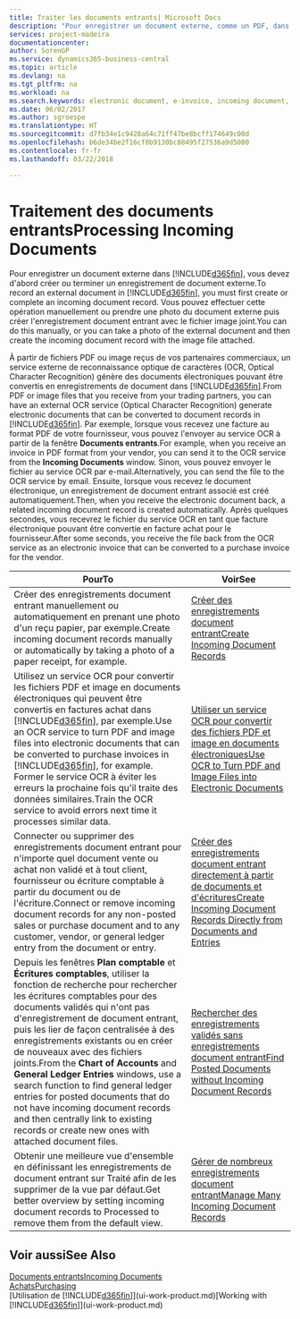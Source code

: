 ```yaml
---
title: Traiter les documents entrants| Microsoft Docs
description: "Pour enregistrer un document externe, comme un PDF, dans Business Central, vous devez d'abord créer ou terminer un enregistrement de document externe."
services: project-madeira
documentationcenter: 
author: SorenGP
ms.service: dynamics365-business-central
ms.topic: article
ms.devlang: na
ms.tgt_pltfrm: na
ms.workload: na
ms.search.keywords: electronic document, e-invoice, incoming document, OCR, ecommerce, document exchange, import invoice
ms.date: 06/02/2017
ms.author: sgroespe
ms.translationtype: HT
ms.sourcegitcommit: d7fb34e1c9428a64c71ff47be8bcff174649c00d
ms.openlocfilehash: b6de34be2f16cf0b9130bc88495f27536a9d5080
ms.contentlocale: fr-fr
ms.lasthandoff: 03/22/2018

---
```

# <a name="processing-incoming-documents"></a><span data-ttu-id="c4862-103">Traitement des documents entrants</span><span class="sxs-lookup"><span data-stu-id="c4862-103">Processing Incoming Documents</span></span>
<span data-ttu-id="c4862-104">Pour enregistrer un document externe dans [!INCLUDE[d365fin](includes/d365fin_md.md)], vous devez d'abord créer ou terminer un enregistrement de document externe.</span><span class="sxs-lookup"><span data-stu-id="c4862-104">To record an external document in [!INCLUDE[d365fin](includes/d365fin_md.md)], you must first create or complete an incoming document record.</span></span> <span data-ttu-id="c4862-105">Vous pouvez effectuer cette opération manuellement ou prendre une photo du document externe puis créer l'enregistrement document entrant avec le fichier image joint.</span><span class="sxs-lookup"><span data-stu-id="c4862-105">You can do this manually, or you can take a photo of the external document and then create the incoming document record with the image file attached.</span></span>

<span data-ttu-id="c4862-106">À partir de fichiers PDF ou image reçus de vos partenaires commerciaux, un service externe de reconnaissance optique de caractères (OCR, Optical Character Recognition) génère des documents électroniques pouvant être convertis en enregistrements de document dans [!INCLUDE[d365fin](includes/d365fin_md.md)].</span><span class="sxs-lookup"><span data-stu-id="c4862-106">From PDF or image files that you receive from your trading partners, you can have an external OCR service (Optical Character Recognition) generate electronic documents that can be converted to document records in [!INCLUDE[d365fin](includes/d365fin_md.md)].</span></span> <span data-ttu-id="c4862-107">Par exemple, lorsque vous recevez une facture au format PDF de votre fournisseur, vous pouvez l'envoyer au service OCR à partir de la fenêtre **Documents entrants**.</span><span class="sxs-lookup"><span data-stu-id="c4862-107">For example, when you receive an invoice in PDF format from your vendor, you can send it to the OCR service from the **Incoming Documents** window.</span></span> <span data-ttu-id="c4862-108">Sinon, vous pouvez envoyer le fichier au service OCR par e-mail.</span><span class="sxs-lookup"><span data-stu-id="c4862-108">Alternatively, you can send the file to the OCR service by email.</span></span> <span data-ttu-id="c4862-109">Ensuite, lorsque vous recevez le document électronique, un enregistrement de document entrant associé est créé automatiquement.</span><span class="sxs-lookup"><span data-stu-id="c4862-109">Then, when you receive the electronic document back, a related incoming document record is created automatically.</span></span> <span data-ttu-id="c4862-110">Après quelques secondes, vous recevrez le fichier du service OCR en tant que facture électronique pouvant être convertie en facture achat pour le fournisseur.</span><span class="sxs-lookup"><span data-stu-id="c4862-110">After some seconds, you receive the file back from the OCR service as an electronic invoice that can be converted to a purchase invoice for the vendor.</span></span>

| <span data-ttu-id="c4862-111">Pour</span><span class="sxs-lookup"><span data-stu-id="c4862-111">To</span></span> | <span data-ttu-id="c4862-112">Voir</span><span class="sxs-lookup"><span data-stu-id="c4862-112">See</span></span> |
| --- | --- |
| <span data-ttu-id="c4862-113">Créer des enregistrements document entrant manuellement ou automatiquement en prenant une photo d'un reçu papier, par exemple.</span><span class="sxs-lookup"><span data-stu-id="c4862-113">Create incoming document records manually or automatically by taking a photo of a paper receipt, for example.</span></span> |[<span data-ttu-id="c4862-114">Créer des enregistrements document entrant</span><span class="sxs-lookup"><span data-stu-id="c4862-114">Create Incoming Document Records</span></span>](across-how-create-income-document-records.md) |
| <span data-ttu-id="c4862-115">Utilisez un service OCR pour convertir les fichiers PDF et image en documents électroniques qui peuvent être convertis en factures achat dans [!INCLUDE[d365fin](includes/d365fin_md.md)], par exemple.</span><span class="sxs-lookup"><span data-stu-id="c4862-115">Use an OCR service to turn PDF and image files into electronic documents that can be converted to purchase invoices in [!INCLUDE[d365fin](includes/d365fin_md.md)], for example.</span></span> <span data-ttu-id="c4862-116">Former le service OCR à éviter les erreurs la prochaine fois qu'il traite des données similaires.</span><span class="sxs-lookup"><span data-stu-id="c4862-116">Train the OCR service to avoid errors next time it processes similar data.</span></span> |[<span data-ttu-id="c4862-117">Utiliser un service OCR pour convertir des fichiers PDF et image en documents électroniques</span><span class="sxs-lookup"><span data-stu-id="c4862-117">Use OCR to Turn PDF and Image Files into Electronic Documents</span></span>](across-how-use-ocr-pdf-images-files.md) |
| <span data-ttu-id="c4862-118">Connecter ou supprimer des enregistrements document entrant pour n'importe quel document vente ou achat non validé et à tout client, fournisseur ou écriture comptable à partir du document ou de l'écriture.</span><span class="sxs-lookup"><span data-stu-id="c4862-118">Connect or remove incoming document records for any non-posted sales or purchase document and to any customer, vendor, or general ledger entry from the document or entry.</span></span> |[<span data-ttu-id="c4862-119">Créer des enregistrements document entrant directement à partir de documents et d'écritures</span><span class="sxs-lookup"><span data-stu-id="c4862-119">Create Incoming Document Records Directly from Documents and Entries</span></span>](across-how-connect-disconnect-income-document-records.md) |
| <span data-ttu-id="c4862-120">Depuis les fenêtres **Plan comptable** et **Écritures comptables**, utiliser la fonction de recherche pour rechercher les écritures comptables pour des documents validés qui n'ont pas d'enregistrement de document entrant, puis les lier de façon centralisée à des enregistrements existants ou en créer de nouveaux avec des fichiers joints.</span><span class="sxs-lookup"><span data-stu-id="c4862-120">From the **Chart of Accounts** and **General Ledger Entries** windows, use a search function to find general ledger entries for posted documents that do not have incoming document records and then centrally link to existing records or create new ones with attached document files.</span></span> |[<span data-ttu-id="c4862-121">Rechercher des enregistrements validés sans enregistrements document entrant</span><span class="sxs-lookup"><span data-stu-id="c4862-121">Find Posted Documents without Incoming Document Records</span></span>](across-how-find-posted-documents-without-income-document-records.md) |
| <span data-ttu-id="c4862-122">Obtenir une meilleure vue d'ensemble en définissant les enregistrements de document entrant sur Traité afin de les supprimer de la vue par défaut.</span><span class="sxs-lookup"><span data-stu-id="c4862-122">Get better overview by setting incoming document records to Processed to remove them from the default view.</span></span> |[<span data-ttu-id="c4862-123">Gérer de nombreux enregistrements document entrant</span><span class="sxs-lookup"><span data-stu-id="c4862-123">Manage Many Incoming Document Records</span></span>](across-how-manage-many-income-document-records.md) |

## <a name="see-also"></a><span data-ttu-id="c4862-124">Voir aussi</span><span class="sxs-lookup"><span data-stu-id="c4862-124">See Also</span></span>
[<span data-ttu-id="c4862-125">Documents entrants</span><span class="sxs-lookup"><span data-stu-id="c4862-125">Incoming Documents</span></span>](across-income-documents.md)  
[<span data-ttu-id="c4862-126">Achats</span><span class="sxs-lookup"><span data-stu-id="c4862-126">Purchasing</span></span>](purchasing-manage-purchasing.md)  
<span data-ttu-id="c4862-127">[Utilisation de [!INCLUDE[d365fin](includes/d365fin_md.md)]](ui-work-product.md)</span><span class="sxs-lookup"><span data-stu-id="c4862-127">[Working with [!INCLUDE[d365fin](includes/d365fin_md.md)]](ui-work-product.md)</span></span>

